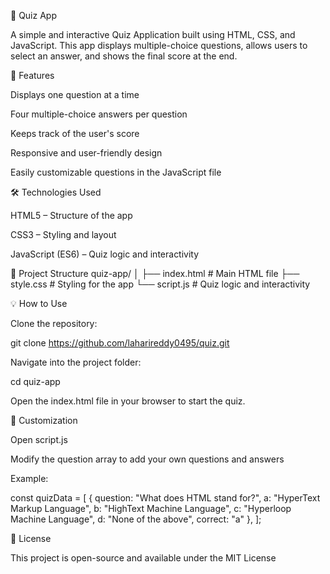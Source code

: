 🧠 Quiz App

A simple and interactive Quiz Application built using HTML, CSS, and JavaScript.
This app displays multiple-choice questions, allows users to select an answer, and shows the final score at the end.

🚀 Features

Displays one question at a time

Four multiple-choice answers per question

Keeps track of the user's score

Responsive and user-friendly design

Easily customizable questions in the JavaScript file

🛠️ Technologies Used

HTML5 – Structure of the app

CSS3 – Styling and layout

JavaScript (ES6) – Quiz logic and interactivity

📂 Project Structure
quiz-app/
│
├── index.html      # Main HTML file
├── style.css       # Styling for the app
└── script.js       # Quiz logic and interactivity

💡 How to Use

Clone the repository:

git clone https://github.com/laharireddy0495/quiz.git


Navigate into the project folder:

cd quiz-app


Open the index.html file in your browser to start the quiz.

🧩 Customization

Open script.js

Modify the question array to add your own questions and answers

Example:

const quizData = [
  {
    question: "What does HTML stand for?",
    a: "HyperText Markup Language",
    b: "HighText Machine Language",
    c: "Hyperloop Machine Language",
    d: "None of the above",
    correct: "a"
  },
];

📄 License

This project is open-source and available under the MIT License

